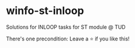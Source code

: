 # winfo-st-inloop
Solutions for INLOOP tasks for ST module @ TUD

There's one precondition: Leave a ⭐️ if you like this!

